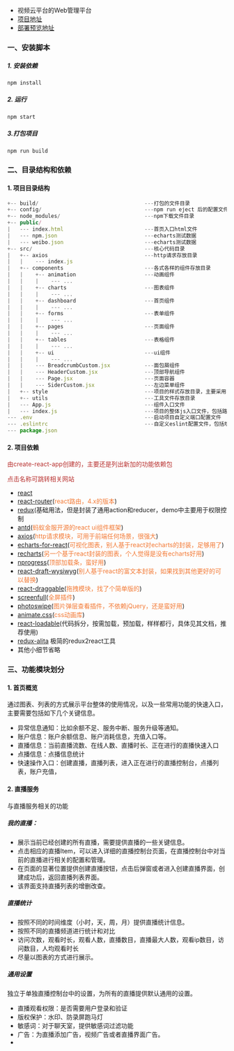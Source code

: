 - 视频云平台的Web管理平台 
- [项目地址](http://www.jackchance.cn/video-cloud/react-admin.git)
- [部署预览地址](http://114.116.180.115:8081)

### 一、安装脚本
##### 1. 安装依赖
```js
npm install
```

##### 2. 运行
```js
npm start
```

##### 3.打包项目
```js
npm run build
```

### 二、目录结构和依赖
#### 1. 项目目录结构
```js
+-- build/                                  ---打包的文件目录
+-- config/                                 ---npm run eject 后的配置文件目录
+-- node_modules/                           ---npm下载文件目录
+-- public/
|   --- index.html							---首页入口html文件
|   --- npm.json							---echarts测试数据
|   --- weibo.json							---echarts测试数据
+-- src/                                    ---核心代码目录
|   +-- axios                               ---http请求存放目录
|   |    --- index.js
|   +-- components                          ---各式各样的组件存放目录
|   |    +-- animation                      ---动画组件
|   |    |    --- ...
|   |    +-- charts                         ---图表组件
|   |    |    --- ...
|   |    +-- dashboard                      ---首页组件
|   |    |    --- ...
|   |    +-- forms                          ---表单组件
|   |    |    --- ...
|   |    +-- pages                          ---页面组件
|   |    |    --- ...
|   |    +-- tables                         ---表格组件
|   |    |    --- ...
|   |    +-- ui                             ---ui组件
|   |    |    --- ...
|   |    --- BreadcrumbCustom.jsx           ---面包屑组件
|   |    --- HeaderCustom.jsx               ---顶部导航组件
|   |    --- Page.jsx                       ---页面容器
|   |    --- SiderCustom.jsx                ---左边菜单组件
|   +-- style                               ---项目的样式存放目录，主要采用less编写
|   +-- utils                               ---工具文件存放目录
|   --- App.js                              ---组件入口文件
|   --- index.js                            ---项目的整体js入口文件，包括路由配置等
--- .env                                    ---启动项目自定义端口配置文件
--- .eslintrc                               ---自定义eslint配置文件，包括增加的react jsx语法限制
--- package.json
```

#### 2. 项目依赖
<span style="color: rgb(184,49,47);">由create-react-app创建的，主要还是列出新加的功能依赖包</span>

<span style="color: rgb(184,49,47);">点击名称可跳转相关网站</span>

- [react](https://facebook.github.io/react/)
- [react-router](https://react-guide.github.io/react-router-cn/)(<span style="color: rgb(243,121,52);">react路由，4.x的版本</span>)
- [redux](https://redux.js.org/)(基础用法，但是封装了通用action和reducer，demo中主要用于权限控制
- [antd](https://ant.design/index-cn)(<span style="color: rgb(243,121,52);">蚂蚁金服开源的react ui组件框架</span>)
- [axios](https://github.com/mzabriskie/axios)(<span style="color: rgb(243,121,52);">http请求模块，可用于前端任何场景，很强大</span>)
- [echarts-for-react](https://github.com/hustcc/echarts-for-react)(<span style="color: rgb(243,121,52);">可视化图表，别人基于react对echarts的封装，足够用了</span>)
- [recharts](http://recharts.org/#/zh-CN/)(<span style="color: rgb(243,121,52);">另一个基于react封装的图表，个人觉得是没有echarts好用</span>)
- [nprogress](https://github.com/rstacruz/nprogress)(<span style="color: rgb(243,121,52);">顶部加载条，蛮好用</span>)
- [react-draft-wysiwyg](https://github.com/jpuri/react-draft-wysiwyg)(<span style="color: rgb(243,121,52);">别人基于react的富文本封装，如果找到其他更好的可以替换</span>)
- [react-draggable](https://github.com/mzabriskie/react-draggable)(<span style="color: rgb(243,121,52);">拖拽模块，找了个简单版的</span>)
- [screenfull](https://github.com/sindresorhus/screenfull.js/)(<span style="color: rgb(243,121,52);">全屏插件</span>)
- [photoswipe](https://github.com/dimsemenov/photoswipe)(<span style="color: rgb(243,121,52);">图片弹层查看插件，不依赖jQuery，还是蛮好用</span>)
- [animate.css](http://daneden.me/animate)(<span style="color: rgb(243,121,52);">css动画库</span>)
- [react-loadable](https://github.com/jamiebuilds/react-loadable)(代码拆分，按需加载，预加载，样样都行，具体见其文档，推荐使用)
- [redux-alita](https://github.com/yezihaohao/redux-alita) 极简的redux2react工具
- 其他小细节省略

### 三、功能模块划分
#### 1. 首页概览
通过图表、列表的方式展示平台整体的使用情况，以及一些常用功能的快速入口，主要需要包括如下几个关键信息。
- 异常信息通知：比如余额不足、服务中断、服务升级等通知。
- 账户信息：账户余额信息、账户消耗信息，充值入口等。
- 直播信息：当前直播流数、在线人数、直播时长、正在进行的直播快速入口
- 点播信息：点播信息统计
- 快速操作入口：创建直播，直播列表，进入正在进行的直播控制台，点播列表，账户充值，

#### 2. 直播服务
与直播服务相关的功能
##### 我的直播：
- 展示当前已经创建的所有直播，需要提供直播的一些关键信息。
- 点击相应的直播Item，可以进入详细的直播控制台页面，在直播控制台中对当前的直播进行相关的配置和管理。
- 在页面的显著位置提供创建直播按钮，点击后弹窗或者进入创建直播界面，创建成功后，返回直播列表界面。
- 该界面支持直播列表的增删改查。

##### 直播统计
- 按照不同的时间维度（小时，天，周，月）提供直播统计信息。
- 按照不同的直播频道进行统计和对比
- 访问次数，观看时长，观看人数，直播数目，直播最大人数，观看ip数目，访问数目，人均观看时长
- 尽量以图表的方式进行展示。

##### 通用设置
独立于单独直播控制台中的设置，为所有的直播提供默认通用的设置。
- 直播观看权限：是否需要用户登录和验证
- 版权保护：水印、防录屏跑马灯
- 敏感词：对于聊天室，提供敏感词过滤功能
- 广告：为直播添加广告，视频广告或者直播界面广告。
- 

